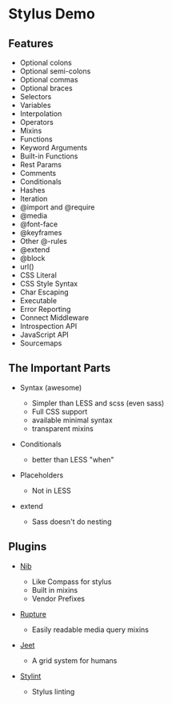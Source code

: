 # Stylus Demo

## Features

* Optional colons
* Optional semi-colons
* Optional commas
* Optional braces
* Selectors
* Variables
* Interpolation
* Operators
* Mixins
* Functions
* Keyword Arguments
* Built-in Functions
* Rest Params
* Comments
* Conditionals
* Hashes
* Iteration
* @import and @require
* @media
* @font-face
* @keyframes
* Other @-rules
* @extend
* @block
* url()
* CSS Literal
* CSS Style Syntax
* Char Escaping
* Executable
* Error Reporting
* Connect Middleware
* Introspection API
* JavaScript API
* Sourcemaps

## The Important Parts

* Syntax (awesome)
  - Simpler than LESS and scss (even sass)
  - Full CSS support
  - available minimal syntax
  - transparent mixins

* Conditionals
  - better than LESS "when"

* Placeholders
  - Not in LESS

* extend
  - Sass doesn't do nesting


## Plugins

* [Nib](http://tj.github.io/nib/)
  - Like Compass for stylus
  - Built in mixins
  - Vendor Prefixes

* [Rupture](http://jenius.github.io/rupture/)
  - Easily readable media query mixins

* [Jeet](http://jeet.gs/)
  - A grid system for humans

* [Stylint](https://github.com/rossPatton/stylint)
  - Stylus linting


